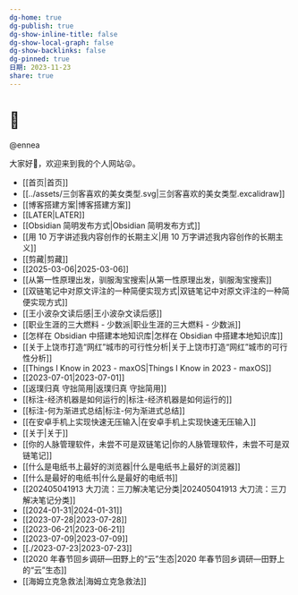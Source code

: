 ```yaml
---
dg-home: true
dg-publish: true
dg-show-inline-title: false
dg-show-local-graph: false
dg-show-backlinks: false
dg-pinned: true
日期: 2023-11-23
share: true
---
```

# 🌲  
  
@ennea  
  
大家好👋，欢迎来到我的个人网站😜。  
  
- [[首页|首页]]  
- [[../assets/三剑客喜欢的美女类型.svg|三剑客喜欢的美女类型.excalidraw]]  
- [[博客搭建方案|博客搭建方案]]  
- [[LATER|LATER]]  
- [[Obsidian 简明发布方式|Obsidian 简明发布方式]]  
- [[用 10 万字讲述我内容创作的长期主义|用 10 万字讲述我内容创作的长期主义]]  
- [[剪藏|剪藏]]  
- [[2025-03-06|2025-03-06]]  
- [[从第一性原理出发，驯服淘宝搜索|从第一性原理出发，驯服淘宝搜索]]  
- [[双链笔记中对原文评注的一种简便实现方式|双链笔记中对原文评注的一种简便实现方式]]  
- [[王小波杂文读后感|王小波杂文读后感]]  
- [[职业生涯的三大燃料 - 少数派|职业生涯的三大燃料 - 少数派]]  
- [[怎样在 Obsidian 中搭建本地知识库|怎样在 Obsidian 中搭建本地知识库]]  
- [[关于上饶市打造“网红”城市的可行性分析|关于上饶市打造“网红”城市的可行性分析]]  
- [[Things I Know in 2023 - maxOS|Things I Know in 2023 - maxOS]]  
- [[2023-07-01|2023-07-01]]  
- [[返璞归真 守拙简用|返璞归真 守拙简用]]  
- [[标注-经济机器是如何运行的|标注-经济机器是如何运行的]]  
- [[标注-何为渐进式总结|标注-何为渐进式总结]]  
- [[在安卓手机上实现快速无压输入|在安卓手机上实现快速无压输入]]  
- [[关于|关于]]  
- [[你的人脉管理软件，未尝不可是双链笔记|你的人脉管理软件，未尝不可是双链笔记]]  
- [[什么是电纸书上最好的浏览器|什么是电纸书上最好的浏览器]]  
- [[什么是最好的电纸书|什么是最好的电纸书]]  
- [[202405041913 大刀流：三刀解决笔记分类|202405041913 大刀流：三刀解决笔记分类]]  
- [[2024-01-31|2024-01-31]]  
- [[2023-07-28|2023-07-28]]  
- [[2023-06-21|2023-06-21]]  
- [[2023-07-09|2023-07-09]]  
- [[./2023-07-23|2023-07-23]]  
- [[2020 年春节回乡调研—田野上的“云”生态|2020 年春节回乡调研—田野上的“云”生态]]  
- [[海姆立克急救法|海姆立克急救法]]  
  
